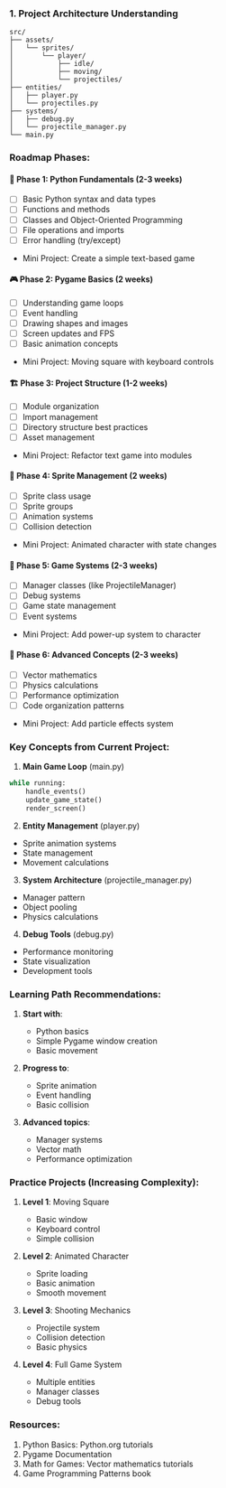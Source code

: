 ### 1. Project Architecture Understanding
```
src/
├── assets/
│   └── sprites/
│       └── player/
│           ├── idle/
│           ├── moving/
│           └── projectiles/
├── entities/
│   ├── player.py
│   └── projectiles.py
├── systems/
│   ├── debug.py
│   └── projectile_manager.py
└── main.py
```

### Roadmap Phases:

#### 🎯 Phase 1: Python Fundamentals (2-3 weeks)
- [ ] Basic Python syntax and data types
- [ ] Functions and methods
- [ ] Classes and Object-Oriented Programming
- [ ] File operations and imports
- [ ] Error handling (try/except)
- Mini Project: Create a simple text-based game

#### 🎮 Phase 2: Pygame Basics (2 weeks)
- [ ] Understanding game loops
- [ ] Event handling
- [ ] Drawing shapes and images
- [ ] Screen updates and FPS
- [ ] Basic animation concepts
- Mini Project: Moving square with keyboard controls

#### 🏗️ Phase 3: Project Structure (1-2 weeks)
- [ ] Module organization
- [ ] Import management
- [ ] Directory structure best practices
- [ ] Asset management
- Mini Project: Refactor text game into modules

#### 🎨 Phase 4: Sprite Management (2 weeks)
- [ ] Sprite class usage
- [ ] Sprite groups
- [ ] Animation systems
- [ ] Collision detection
- Mini Project: Animated character with state changes

#### 🎯 Phase 5: Game Systems (2-3 weeks)
- [ ] Manager classes (like ProjectileManager)
- [ ] Debug systems
- [ ] Game state management
- [ ] Event systems
- Mini Project: Add power-up system to character

#### 🔧 Phase 6: Advanced Concepts (2-3 weeks)
- [ ] Vector mathematics
- [ ] Physics calculations
- [ ] Performance optimization
- [ ] Code organization patterns
- Mini Project: Add particle effects system

### Key Concepts from Current Project:

1. **Main Game Loop** (main.py)
```python
while running:
    handle_events()
    update_game_state()
    render_screen()
```

2. **Entity Management** (player.py)
- Sprite animation systems
- State management
- Movement calculations

3. **System Architecture** (projectile_manager.py)
- Manager pattern
- Object pooling
- Physics calculations

4. **Debug Tools** (debug.py)
- Performance monitoring
- State visualization
- Development tools

### Learning Path Recommendations:

1. **Start with**:
   - Python basics
   - Simple Pygame window creation
   - Basic movement

2. **Progress to**:
   - Sprite animation
   - Event handling
   - Basic collision

3. **Advanced topics**:
   - Manager systems
   - Vector math
   - Performance optimization

### Practice Projects (Increasing Complexity):

1. **Level 1**: Moving Square
   - Basic window
   - Keyboard control
   - Simple collision

2. **Level 2**: Animated Character
   - Sprite loading
   - Basic animation
   - Smooth movement

3. **Level 3**: Shooting Mechanics
   - Projectile system
   - Collision detection
   - Basic physics

4. **Level 4**: Full Game System
   - Multiple entities
   - Manager classes
   - Debug tools

### Resources:
1. Python Basics: Python.org tutorials
2. Pygame Documentation
3. Math for Games: Vector mathematics tutorials
4. Game Programming Patterns book
